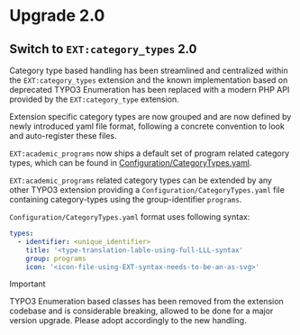 # Upgrade 2.0

## Switch to `EXT:category_types` 2.0

Category type based handling has been streamlined and centralized within the `EXT:category_types` extension
and the known implementation based on deprecated TYPO3 Enumeration has been replaced with a modern PHP API
provided by the `EXT:category_type` extension.

Extension specific category types are now grouped and are now defined by newly introduced yaml file format,
following a concrete convention to look and auto-register these files.

`EXT:academic_programs` now ships a default set of program related category types, which can be found
in [Configuration/CategoryTypes.yaml](./Configuration/CategoryTypes.yaml).

`EXT:academic_programs` related category types can be extended by any other TYPO3 extension providing a
`Configuration/CategoryTypes.yaml` file containing category-types using the group-identifier `programs`.

`Configuration/CategoryTypes.yaml` format uses following syntax:

```yaml
types:
  - identifier: <unique_identifier>
    title: '<type-translation-lable-using-full-LLL-syntax'
    group: programs
    icon: '<icon-file-using-EXT-syntax-needs-to-be-an-as-svg>'
```

> [!IMPORTANT]
> TYPO3 Enumeration based classes has been removed from the extension codebase
> and is considerable breaking, allowed to be done for a major version upgrade.
> Please adopt accordingly to the new handling.
